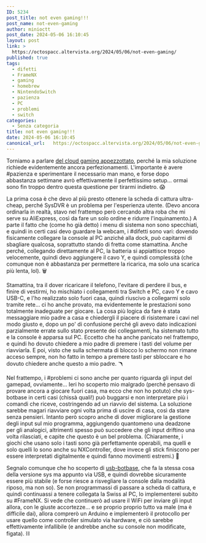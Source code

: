 ```yaml
---
ID: 5234
post_title: not even gaming!!!
post_name: not-even-gaming
author: minioctt
post_date: 2024-05-06 16:10:45
layout: post
link: >
  https://octospacc.altervista.org/2024/05/06/not-even-gaming/
published: true
tags:
  - difetti
  - FrameNX
  - gaming
  - homebrew
  - NintendoSwitch
  - pazienza
  - PC
  - problemi
  - switch
categories:
  - Senza categoria
title: not even gaming!!!
date: 2024-05-06 16:10:45
canonical_url:   https://octospacc.altervista.org/2024/05/06/not-even-gaming/
---
```

<!-- wp:paragraph -->
<p>Torniamo a parlare <a href="/microblog-mirror/series/troppo-cloud-gaming/">del cloud gaming appezzottato</a>, perché la mia soluzione richiede evidentemente ancora perfezionamenti. L'importante è avere #pazienza e sperimentare il necessario man mano, e forse dopo abbastanza settimane avrò effettivamente il perfettissimo setup... ormai sono fin troppo dentro questa questione per tirarmi indietro. 😱</p>
<!-- /wp:paragraph -->

<!-- wp:paragraph -->
<p>La prima cosa è che devo al più presto ottenere la scheda di cattura ultra-cheap, perché SysDVR è un problema per l'esperienza utente. (Devo ancora ordinarla in realtà, stavo nel frattempo però cercando altra roba che mi serve su AliExpress, così da fare un solo ordine e ridurre l'inquinamento.) A parte il fatto che (come ho già detto) i menu di sistema non sono specchiati, e quindi in certi casi devo guardare la webcam, i #difetti sono vari: dovendo fisicamente collegare la console al PC anziché alla dock, può capitarmi di sbagliare qualcosa, soprattutto stando di fretta come stamattina. Anche perché, collegando direttamente al PC, la batteria si appiattisce troppo velocemente, quindi devo aggiungere il cavo Y, e quindi complessità (che comunque non è abbastanza per permettere la ricarica, ma solo una scarica più lenta, lol). 🗑️</p>
<!-- /wp:paragraph -->

<!-- wp:paragraph -->
<p>Stamattina, tra il dover ricaricare il telefono, l'evitare di perdere il bus, e finire di vestirmi, ho mischiato i collegamenti tra Switch e PC, cavo Y e cavo USB-C, e l'ho realizzato solo fuori casa, quindi riuscivo a collegarmi solo tramite rete... ci ho anche provato, ma evidentemente le prestazioni sono totalmente inadeguate per giocare. La cosa più logica da fare è stata messaggiare mio padre a casa e chiedergli il piacere di risistemare i cavi nel modo giusto e, dopo un po' di confusione perché gli avevo dato indicazioni parzialmente errate sullo stato presente dei collegamenti, ha sistemato tutto e la console è apparsa sul PC. Eccetto che ha anche panicato nel frattempo, e quindi ho dovuto chiedere a mio padre di premere i tasti del volume per riavviarla. E poi, visto che sulla schermata di blocco lo schermo non rimane acceso sempre, non ho fatto in tempo a premere tasti per sbloccare e ho dovuto chiedere anche questo a mio padre. 🪃</p>
<!-- /wp:paragraph -->

<!-- wp:paragraph -->
<p>Nel frattempo, i #problemi ci sono anche per quanto riguarda gli input del gamepad, ovviamente... Ieri ho scoperto mio malgrado (perché pensavo di provare ancora a giocare fuori casa, ma ecco che non ho potuto) che sys-botbase in certi casi (chissà quali!) può buggarsi e non interpretare più i comandi che riceve, costringendo ad un riavvio del sistema. La soluzione sarebbe magari riavviare ogni volta prima di uscire di casa, così da stare senza pensieri. Intanto però scopro anche di dover migliorare la gestione degli input sul mio programma, aggiungendo quantomeno una deadzone per gli analogici, altrimenti spesso può succedere che gli input driftino una volta rilasciati, e capite che questo è un bel problema. (Chiaramente, i giochi che usano solo i tasti sono già perfettamente operabili, ma quelli e solo quelli lo sono anche su NXController, dove invece gli stick finiscono per essere interpretati digitalmente e quindi fanno movimenti estremi.) 🧼</p>
<!-- /wp:paragraph -->

<!-- wp:paragraph -->
<p>Segnalo comunque che ho scoperto di <a href="https://github.com/Koi-3088/USB-Botbase">usb-botbase</a>, che fa la stessa cosa della versione sys ma appunto via USB, e quindi dovrebbe sicuramente essere più stabile (e forse riesce a risvegliare la console dalla modalità riposo, ma non so). Se non programmassi di passare a scheda di cattura, e quindi continuassi a tenere collegata la Swiss al PC, lo implementerei subito su #FrameNX. Si vede che continuerò ad usare il WiFi per inviare gli input allora, con le giuste accortezze... e se proprio proprio tutto va male (ma è difficile dai), allora comprerò un Arduino e implementerò il protocollo per usare quello come controller simulato via hardware, e ciò sarebbe effettivamente infallibile (e andrebbe anche su console non modificate, figata). ⛓️</p>
<!-- /wp:paragraph -->